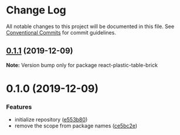 # Change Log

All notable changes to this project will be documented in this file.
See [Conventional Commits](https://conventionalcommits.org) for commit guidelines.

## [0.1.1](https://github.com/homuler/react-plastic-table/compare/v0.1.0...v0.1.1) (2019-12-09)

**Note:** Version bump only for package react-plastic-table-brick





# 0.1.0 (2019-12-09)


### Features

* initialize repository ([e553b80](https://github.com/homuler/react-plastic-table/commit/e553b801acad7204ced7be7963caa0813ab6f506))
* remove the scope from package names ([ce5bc2e](https://github.com/homuler/react-plastic-table/commit/ce5bc2e88c798e62d1a733f3197da521c80b6425))
